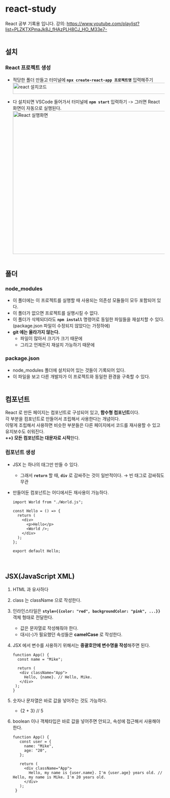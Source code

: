 # react-study

React 공부 기록용 입니다.
강의: https://www.youtube.com/playlist?list=PLZKTXPmaJk8J_fHAzPLH8CJ_HO_M33e7-
<br>
<br>

## 설치

### React 프로젝트 생성

- 적당한 폴더 만들고 터미널에 **`npx create-react-app 프로젝트명`** 입력해주기
  <img src="https://github.com/user-attachments/assets/2c0f155e-4238-4861-96f4-4f054d41aedb" alt="react 설치코드" width="500" height="35">

- 다 설치되면 VSCode 들어가서 터미널에 **`npm start`** 입력하기 -> 그러면 React 화면이 자동으로 실행된다.
  <img src="https://github.com/user-attachments/assets/c82e6520-9b7d-4f67-bebb-89dd51d64785" alt="React 실행화면" width="500" height="450">
  <br>
  <br>

## 폴더

### node_modules

- 이 폴더에는 이 프로젝트를 실행할 때 사용되는 의존성 모듈들이 모두 포함되어 있다.
- 이 폴더가 없으면 프로젝트를 실행시킬 수 없다.
- 이 폴더가 삭제되더라도 **`npm install`** 명령어로 동일한 파일들을 재설치할 수 있다. (package.json 파일이 수정되지 않았다는 가정하에)
- **git 에는 올라가지 않는다.**
  - 파일이 많아서 크기가 크기 때문에
  - 그리고 언제든지 재설치 가능하기 때문에
    <br>

### package.json

- node_modules 폴더에 설치되어 있는 것들이 기록되어 있다.
- 이 파일을 보고 다른 개발자가 이 프로젝트와 동일한 환경을 구축할 수 있다.
  <br>
  <br>

## 컴포넌트

React 로 만든 페이지는 컴포넌트로 구성되어 있고, **함수형 컴포넌트**이다.<br>
각 부분을 컴포넌트로 만들어서 조립해서 사용한다는 개념이다.
<br>
이렇게 조립해서 사용하면 비슷한 부분들은 다른 페이지에서 코드를 재사용할 수 있고 유지보수도 쉬워진다.<br>
**++)** **모든 컴포넌트는 대문자로 시작**한다.

### 컴포넌트 생성

- JSX 는 하나의 태그만 만들 수 있다.

  - 그래서 **`return`** 할 때, **`div`** 로 감싸주는 것이 일반적이다. → 빈 태그로 감싸줘도 무관
- 만들어둔 컴포넌트는 어디에서든 재사용이 가능하다.

  ```
  import World from "./World.js";

  const Hello = () => {
    return (
      <div>
        <p>Hello</p>
        <World />;
      </div>
    );
  };

  export default Hello;
  ```
  <br>
  
## JSX(JavaScript XML)

1. HTML 과 유사하다
2. class 는 className 으로 작성한다.
3. 인라인스타일은 **`style={{color: "red", backgroundColor: "pink", ...}}`** 객체 형태로 전달한다.
   - 값은 문자열로 작성해줘야 한다.
   - 대시(-)가 필요했던 속성들은 **camelCase** 로 작성한다.
4. JSX 에서 변수를 사용하기 위해서는 **중괄호안에 변수명을 작성**해주면 된다.

   ```
   function App() {
     const name = "Mike";

     return (
      <div className="App">
        Hello, {name}. // Hello, Mike.
      </div>
    );
   }
   ```

5. 숫자나 문자열은 바로 값을 넣어주는 것도 가능하다.
   - {2 + 3} // 5
6. boolean 이나 객체타입은 바로 값을 넣어주면 안되고, 속성에 접근해서 사용해야 한다.

   ```
   function App() {
      const user = {
        name: "Mike",
        age: "20",
      };

      return (
        <div className="App">
          Hello, my name is {user.name}. I'm {user.age} years old. // Hello, my name is Mike. I'm 20 years old.
        </div>
      );
    }
   ```

   <br>
   <br>
